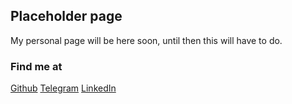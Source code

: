 ## Placeholder page
My personal page will be here soon, until then this will have to do.

### Find me at
[Github](https://github.com/Addono)
[Telegram](https://telegram.me/Addono)
[LinkedIn](https://www.linkedin.com/in/adriaan-knapen)
